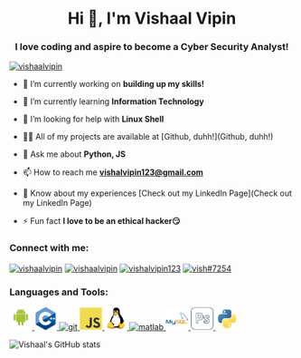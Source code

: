 <p><h1 align="center">Hi 👋, I'm Vishaal Vipin</h1>
<h3 align="center">I love coding and aspire to become a Cyber Security Analyst!</h3>

<p align="left"> <a href="https://twitter.com/vishaalvipin" target="blank"><img src="https://img.shields.io/twitter/follow/vishaalvipin?logo=twitter&style=for-the-badge" alt="vishaalvipin" /></a> </p>

- 🔭 I’m currently working on **building up my skills!**

- 🌱 I’m currently learning **Information Technology**

- 🤝 I’m looking for help with **Linux Shell**

- 👨‍💻 All of my projects are available at [Github, duhh!](Github, duhh!)

- 💬 Ask me about **Python, JS**

- 📫 How to reach me **vishalvipin123@gmail.com**

- 📄 Know about my experiences [Check out my LinkedIn Page](Check out my LinkedIn Page)

- ⚡ Fun fact **I love to be an ethical hacker😏**

<h3 align="left">Connect with me:</h3>
<p align="left">
<a href="https://twitter.com/vishaalvipin" target="blank"><img align="center" src="https://img.icons8.com/ios/48/000000/twitter--v1.png" alt="vishaalvipin" height="30" width="40" /></a>
<a href="https://linkedin.com/in/vishaalvipin" target="blank"><img align="center" src="https://cdn.jsdelivr.net/npm/simple-icons@3.0.1/icons/linkedin.svg" alt="vishaalvipin" height="30" width="40" /></a>
<a href="https://www.hackerrank.com/vishalvipin123" target="blank"><img align="center" src="https://cdn.jsdelivr.net/npm/simple-icons@3.0.1/icons/hackerrank.svg" alt="vishalvipin123" height="30" width="40" /></a>
<a href="https://discord.gg/vish#7254" target="blank"><img align="center" src="https://cdn.jsdelivr.net/npm/simple-icons@3.0.1/icons/discord.svg" alt="vish#7254" height="30" width="40" /></a>
</p>

<h3 align="left">Languages and Tools:</h3>
<p align="left"> <a href="https://developer.android.com" target="_blank"> <img src="https://raw.githubusercontent.com/devicons/devicon/master/icons/android/android-original-wordmark.svg" alt="android" width="40" height="40"/> </a> <a href="https://www.w3schools.com/cpp/" target="_blank"> <img src="https://raw.githubusercontent.com/devicons/devicon/master/icons/cplusplus/cplusplus-original.svg" alt="cplusplus" width="40" height="40"/> </a> <a href="https://git-scm.com/" target="_blank"> <img src="https://www.vectorlogo.zone/logos/git-scm/git-scm-icon.svg" alt="git" width="40" height="40"/> </a> <a href="https://developer.mozilla.org/en-US/docs/Web/JavaScript" target="_blank"> <img src="https://raw.githubusercontent.com/devicons/devicon/master/icons/javascript/javascript-original.svg" alt="javascript" width="40" height="40"/> </a> <a href="https://www.linux.org/" target="_blank"> <img src="https://raw.githubusercontent.com/devicons/devicon/master/icons/linux/linux-original.svg" alt="linux" width="40" height="40"/> </a> <a href="https://www.mathworks.com/" target="_blank"> <img src="https://raw.githubusercontent.com/simple-icons/simple-icons/master/icons/mathworks.svg" alt="matlab" width="40" height="40"/> </a> <a href="https://www.mysql.com/" target="_blank"> <img src="https://raw.githubusercontent.com/devicons/devicon/master/icons/mysql/mysql-original-wordmark.svg" alt="mysql" width="40" height="40"/> </a> <a href="https://www.photoshop.com/en" target="_blank"> <img src="https://raw.githubusercontent.com/devicons/devicon/master/icons/photoshop/photoshop-line.svg" alt="photoshop" width="40" height="40"/> </a> <a href="https://www.python.org" target="_blank"> <img src="https://raw.githubusercontent.com/devicons/devicon/master/icons/python/python-original.svg" alt="python" width="40" height="40"/> </a> </p>

![Vishaal's GitHub stats](https://github-readme-stats.vercel.app/api?username=vishalvipin1&show_icons=true&theme=dark)

